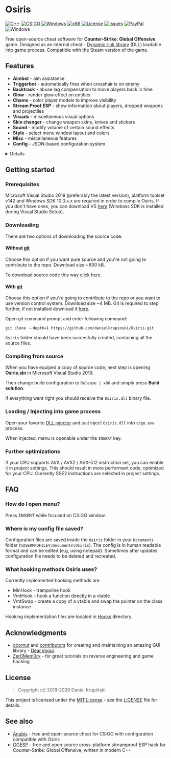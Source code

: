 # Osiris 
[![C++](https://img.shields.io/badge/language-C%2B%2B-%23f34b7d.svg?style=plastic)](https://en.wikipedia.org/wiki/C%2B%2B) 
[![CS:GO](https://img.shields.io/badge/game-CS%3AGO-yellow.svg?style=plastic)](https://store.steampowered.com/app/730/CounterStrike_Global_Offensive/) 
[![Windows](https://img.shields.io/badge/platform-Windows-0078d7.svg?style=plastic)](https://en.wikipedia.org/wiki/Microsoft_Windows) 
[![x86](https://img.shields.io/badge/arch-x86-red.svg?style=plastic)](https://en.wikipedia.org/wiki/X86) 
[![License](https://img.shields.io/github/license/danielkrupinski/Osiris.svg?style=plastic)](LICENSE)
[![Issues](https://img.shields.io/github/issues/danielkrupinski/Osiris.svg?style=plastic)](https://github.com/danielkrupinski/Osiris/issues)
[![PayPal](https://img.shields.io/badge/donate-PayPal-104098.svg?style=plastic&logo=PayPal)](https://paypal.me/DanielK19)
<br>![Windows](https://github.com/danielkrupinski/Osiris/workflows/Windows/badge.svg?branch=master&event=push)

Free open-source cheat software for **Counter-Strike: Global Offensive** game. Designed as an internal cheat - [Dynamic-link library](https://en.wikipedia.org/wiki/Dynamic-link_library) (DLL) loadable into game process. Compatible with the Steam version of the game.

## Features
* **Aimbot** - aim assistance
* **Triggerbot** - automatically fires when crosshair is on enemy
* **Backtrack** - abuse lag compensation to move players back in time
* **Glow** - render glow effect on entities
* **Chams** - color player models to improve visibility
* **Stream Proof ESP** - show information about players, dropped weapons and projectiles
* **Visuals** - miscellaneous visual options
* **Skin changer** - change weapon skins, knives and stickers
* **Sound** - modify volume of certain sound effects
* **Style** - select menu window layout and colors
* **Misc** - miscellaneous features
* **Config** - JSON-based configuration system

<details>

* **Aimbot** - aim assistance
    * **Enabled** - on / off master switch
    * **On key [ key ]** - aimbot works only when the chosen key is being held
    * **Aimlock** - brings your aim to the target (affected by Smooth).
    * **Silent** - aimbot is not visible on your screen (client-sided only)
    * **Friendly fire** - treat allies as enemies
    * **Visible only** - aim only on visible players
    * **Scoped only** - aimbot works only when using a scope (applies only to sniper rifles)
    * **Ignore flash** - ignore flashbang i.e. aim when a local player is flashed
    * **Ignore smoke** - ignore smoke i.e. aim when the target is in smoke
    * **Auto shot** - shoot automatically when target found
    * **Auto scope** - automatically scopes sniper rifle before shooting
    * **Bone** - bone which aimbot aims at
    * **Fov** - field-of-view which aimbot operates [*0*-*255*]
    * **Smooth** - smooth aimbot movement in order to seem more human-like
    * **Max aim inaccuracy** - maximum weapon inaccuracy allowing aimbot to run, lowering this value will e.g. disable aimbot while jumping or running

* **Triggerbot** - automatically fires when the crosshair is on the enemy
    * **Enabled** - on / off master switch
    * **On key [ key ]** - triggerbot works only when the chosen key is being held
    * **Friendly fire** - treat allies as enemies
    * **Scoped only** - triggerbot works only when using a scope (applies only to sniper rifles)
    * **Ignore flash** - ignore flashbang i.e. shoot when a local player is flashed
    * **Ignore smoke** - ignore smoke i.e. shoot when the target is in smoke
    * **Hit group** - body parts on which triggerbot works
    * **Shot delay** - delay time in ms (milliseconds)
    * **Min damage** - minimal damage to fire.
    
* **Backtrack** - abuse lag compensation in order to move players back in time
    * **Enabled** - on / off master switch
    * **Ignore smoke** - ignore smoke i.e. backtrack when the target is in smoke
    * **Time limit** - limit the backtracking window [*1*-*200*ms]

* **Glow** - render glow effect on entities

    *Allies, Enemies, Planting (player planting bomb), Defusing (player defusing bomb), Local player, Weapons (dropped weapons), C4, Planted C4, Chickens, Defuse kits, Projectiles, Hostages, Ragdolls* **/** *All, Visible, Occluded*

    * **Enabled** - on / off master switch
    * **Health based** - color is based on player's hp
    * **Color** - glow color in rgba format
    * **Style** - glow style { `Default`, `Rim3d`, `Edge`, `Edge Pulse` }

* **Chams** - color player models to improve visibility

    *Allies, Enemies, Planting (player planting bomb), Defusing (player defusing a bomb), Local player, Weapons (dropped weapons), Hands (view model hands), Backtrack (requires backtrack to be enabled), Sleeves (view model)* **/** *All, Visible, Occluded*
    * **Enabled** - on / off master switch
    * **Health based** - the color is based on player's hp
    * **Blinking** - change transparency frequently
    * **Material** - material applied to model { `Normal`, `Flat`, `Animated`, `Platinum`, `Glass`, `Chrome`, `Crystal`, `Silver`, `Gold`, `Plastic`, `Glow` }
    * **Wireframe** - render triangle mesh instead of solid material
    * **Cover** - draw chams material on top of the original material instead of overriding it
    * **Ignore-Z** - draw material through walls

* **ESP** - show additional information about players and game world
    
    1. *Allies, Enemies*
        * *All, Visible, Occluded*
    1. *Weapons*
    1. *Projectiles*
        * *Flashbang, HE Grenade, Breach Charge, Bump Mine, Decoy Grenade, Molotov, TA Grenade, Smoke Grenade, Snowball*
    1. *Danger Zone*
        * *Sentries, Drones, Cash, Cash Dufflebag, Pistol Case, Light Case, Heavy Case, Explosive Case, Tools Case, Full Armor, Armor, Helmet, Parachute, Briefcase, Tablet Upgrade, ExoJump, Ammobox, Radar Jammer*
    <br><br>
    * **Enabled** - on / off master switch
    * **Font** - esp text font
    * **Snaplines** - draw snapline to player
    * **Eye traces** - draw player eye traces (shows where player looks)
    * **Box** - draw 2D box over player model
    * **Name** - draw player name
    * **Health** - draw player health
    * **Health bar** - draw rectangle indicating player health
    * **Armor** - draw player armor
    * **Armor bar** - draw rectangle indicating player armor
    * **Money** - draw player money
    * **Head dot** - draw dot on player's head
    * **Active Weapon** - draw a player equipped weapon

* **Visuals** - miscellaneous visual options
    * **Disable post-processing** - disable post-processing effects in order to increase FPS
    * **Inverse ragdoll gravity** - inverse gravitational acceleration on falling player ragdoll corpse (during death sequence)
    * **No fog** - remove fog from map for better visibility
    * **No 3d sky** - remove 3d skybox from map - increases FPS
    * **No visual recoil** - remove visual recoil punch effect
    * **No hands** - remove arms / hands model from first-person view
    * **No sleeves** - remove sleeves model from first-person view
    * **No weapons** - remove weapons model from first-person view
    * **No smoke** - remove smoke grenade effect
    * **No blur** - remove blur
    * **No scope overlay** - remove black overlay while scoping
    * **No grass** - remove grass from map in Danger Zone mode (`dz_blacksite` and `dz_sirocco` maps)
    * **No shadows** - disable dynamic shadows
    * **Wireframe smoke** - render smoke skeleton instead of particle effect
    * **Zoom [ key ]** - enable zoom on unzoomable weapons
    * **Thirdperson** - thirdperson view
    * **Thirdperson distance** - camera distance in thirdperson view
    * **View model FOV** - change view model FOV [*-60*-*0*-*60*] (0 - actual view model, negative values - decreased view model, positive values - increased view model)
    * **FOV** - change view FOV [*-60*-*0*-*60*] (0 - actual view fov, negative values - decreased, positive values - increased)
    * **Far Z** - far clipping range, useful after disabling fog on large maps (e.g `dz_sirocco`) to render distant buildings
    * **Flash reduction** - reduces flashbang grenade effect [*0*-*100*%] (0 - full flash, 100 - no flash)
    * **Brightness** - control game brightness [*0.0*-*1.0*]
    * **Skybox** - change sky(box)
    * **World color** - set world material ambient light color
    * **Deagle spinner** - play "spinning" inspect animation when holding Deagle
    * **Screen effect** - screenspace effect - *Drone cam, Drone cam with noise, Underwater, Healthboost, Dangerzone*
    * **Hit effect** - show screen effect on enemy hit
    * **Hit marker** - show a cross detail on enemy hit

* **Skin changer** - change knives, gloves, weapon skins, and stickers

* **Sound** - modify the volume of certain sound effects
    * **Chicken volume** - the volume of chicken sounds

    *Local player, Allies, Enemies*
    * **Master volume** - overall volume of sounds emitted by player
    * **Headshot volume** - the volume of headshot sound (when a player gets headshot)
    * **Weapon volume** - the volume of player weapon shots
    * **Footstep volume** - volume of player footsteps

* **Misc** - miscellaneous features
    * **Menu key [ key ]** - menu toggle key 
    * **Menu style** - menu style toggle (*Classic* **/** *One window*)
    * **Menu colors** - menu color theme (*Dark **/** Light **/** Classic*)
    * **Anti AFK kick** - avoid auto-kick by server for inactivity
    * **Auto strafe** - automatically strafe in air following mouse movement
    * **Bunny hop** - automatically simulate space bar press / release while jump button is being held; increases movement speed
    * **Clan tag** - set custom clan tag
    * **Animated clan tag** - animate clan tag
    * **Fast duck** - remove crouch delay
    * **Sniper crosshair** - draw crosshair while holding sniper rifle
    * **Recoil crosshair** - crosshair follows recoil pattern
    * **Auto pistol** - fire pistols like automatic rifles
    * **Auto reload** - automatically reload if weapon has empty clip
    * **Auto accept** - automatically accept competitive match
    * **Radar hack** - show enemies positions on radar
    * **Reveal ranks** - show player ranks in scoreboard in competitive modes
    * **Reveal money** - show enemies' money in scoreboard
    * **Spectator list** - show nicknames of players spectating you
    * **Watermark** - show cheat name in the upper-left screen corner and fps & ping in the upper right corner.
    * **Fix animation LOD** - fix aimbot inaccuracy for players behind a local player
    * **Fix bone matrix** - correct client bone matrix to be closer to server one
    * **Disable model occlusion** - draw player models even if they are behind thick walls
    * **Kill message** - print message to chat after killing an enemy
    * **Name stealer** - mimic other players names
    * **Custom clantag** - set a custom clantag
    * **Fast plant** - plants bomb on bombsite border, when holding <kbd>LMB</kbd> or <kbd>E</kbd> key
    * **Fast Stop** - stops the player faster than normal
    * **Quick reload** - perform quick weapon switch during reloading for faster reload
    * **Prepare revolver [ key ]** - keep revolver cocked, optionally on key
    * **Fix tablet signal** - allow use tablet on underground (dangerzone)
    * **Hit Sound** - sound emitted when hurting the enemy
    * **Chocked packets** - length of the sequence of chocked ticks
    * **Max angle delta** - maximum view angles change per tick
    * **Fake Prime** - set a fake prime (visible in the lobby)
    * **Purchase List** - show the purchased equipment by enemies.
    * **Report bot** - automatically report players on the server for cheating or other abusive actions
        * **Enabled** - on / off master switch
        * **Target** - report target *Enemies/Allies/All*
        * **Delay** - a delay between reports, in seconds
        * **Aimbot** - report for aim assistance
        * **Wallhack** - report for visual assistance
        * **Other** - report for other assistance
        * **Griefing** - report for griefing
        * **Abusive Communications** - report for abusive communications
    * **Unhook** - unload cheat

* **Config** - JSON-based configuration system
    * **Create config** - create new configuration file
    * **Reset config** - restore default configuration settings (does not touch saved configuration)
    * **Load selected** - load selected configuration file
    * **Save selected** - save selected configuration file
    * **Delete selected** - delete selected configuration file
    * **Reload configs** - reload configs list
</details>

## Getting started

### Prerequisites
Microsoft Visual Studio 2019 (preferably the latest version), platform toolset v142 and Windows SDK 10.0.x.x are required in order to compile Osiris. If you don't have ones, you can download VS [here](https://visualstudio.microsoft.com/) (Windows SDK is installed during Visual Studio Setup).

### Downloading

There are two options of downloading the source code:

#### Without [git](https://git-scm.com)

Choose this option if you want pure source and you're not going to contribute to the repo. Download size ~600 kB.

To download source code this way [click here](https://github.com/danielkrupinski/Osiris/archive/master.zip).

#### With [git](https://git-scm.com)

Choose this option if you're going to contribute to the repo or you want to use version control system. Download size ~4 MB. Git is required to step further, if not installed download it [here](https://git-scm.com).

Open git command prompt and enter following command:
```
git clone --depth=1 https://github.com/danielkrupinski/Osiris.git
```
`Osiris` folder should have been succesfully created, containing all the source files.

### Compiling from source

When you have equiped a copy of source code, next step is opening **Osiris.sln** in Microsoft Visual Studio 2019.

Then change build configuration to `Release | x86` and simply press **Build solution**.

If everything went right you should receive the `Osiris.dll`  binary file.

### Loading / Injecting into game process

Open your favorite [DLL injector](https://en.wikipedia.org/wiki/DLL_injection) and just inject `Osiris.dll` into `csgo.exe` process.

When injected, menu is openable under the `INSERT` key.

### Further optimizations
If your CPU supports AVX / AVX2 / AVX-512 instruction set, you can enable it in project settings. This should result in more performant code, optimized for your CPU. Currently SSE2 instructions are selected in project settings.

## FAQ

### How do I open menu?
Press <kbd>INSERT</kbd> while focused on CS:GO window.

### Where is my config file saved?
Configuration files are saved inside the `Osiris` folder in your `Documents` folder (`%USERPROFILE%\Documents\Osiris`). The config is in human readable format and can be edited (e.g, using notepad). Sometimes after updates configuration file needs to be deleted and recreated.

### What hooking methods Osiris uses?
Currently implemented hooking methods are:
- MinHook - trampoline hook
- VmtHook - hook a function directly in a vtable
- VmtSwap - create a copy of a vtable and swap the pointer on the class instance

Hooking implementation files are located in [Hooks](https://github.com/danielkrupinski/Osiris/tree/master/Osiris/Hooks) directory.

## Acknowledgments

* [ocornut](https://github.com/ocornut) and [contributors](https://github.com/ocornut/imgui/graphs/contributors) for creating and maintaining an amazing GUI library - [Dear imgui](https://github.com/ocornut/imgui).
* [Zer0Mem0ry](https://github.com/Zer0Mem0ry) - for great tutorials on reverse engineering and game hacking

## License

> Copyright (c) 2018-2020 Daniel Krupiński

This project is licensed under the [MIT License](https://opensource.org/licenses/mit-license.php) - see the [LICENSE](https://github.com/danielkrupinski/Osiris/blob/master/LICENSE) file for details.

## See also
- [Anubis](https://github.com/danielkrupinski/Anubis) - free and open-source cheat for CS:GO with configuration compatible with Osiris
- [GOESP](https://github.com/danielkrupinski/GOESP) - free and open source cross-platform streamproof ESP hack for Counter-Strike: Global Offensive, written in modern C++
